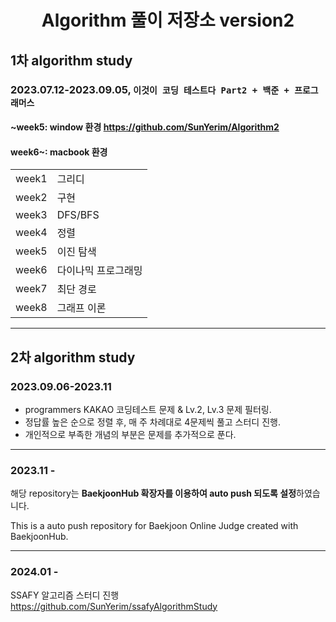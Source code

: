 <div align="center">

# Algorithm 풀이 저장소 version2

</div>

## 1차 algorithm study

### 2023.07.12-2023.09.05, `이것이 코딩 테스트다 Part2 + 백준 + 프로그래머스`

#### ~week5: window 환경 https://github.com/SunYerim/Algorithm2
#### week6~: macbook 환경
<table>
<tr>
<td>
    week1
</td>
<td>
    그리디
</td>
</tr>
<tr>
<td>
    week2
</td>
<td>
    구현
</td>
</tr>
<tr>
<td>
    week3
</td>
<td>
    DFS/BFS
</td>
</tr>
<tr>
<td>
    week4
</td>
<td>
    정렬
</td>
</tr>
<tr>
<td>
    week5
</td>
<td>
    이진  탐색
</td>
</tr>
<tr>
<td>
    week6
</td>
<td>
    다이나믹 프로그래밍
</td>
</tr>
<tr>
<td>
    week7
</td>
<td>
     최단 경로
</td>
</tr>
<tr>
<td>
    week8
</td>
<td>
    그래프 이론
</td>
</tr>

</table>

<hr>

## 2차 algorithm study
### 2023.09.06-2023.11

- programmers KAKAO 코딩테스트 문제 & Lv.2, Lv.3 문제 필터링.
- 정답률 높은 순으로 정렬 후, 매 주 차례대로 4문제씩 풀고 스터디 진행.
- 개인적으로 부족한 개념의 부분은 문제를 추가적으로 푼다.

---
### 2023.11 - 
해당 repository는 **BaekjoonHub 확장자를 이용하여 auto push 되도록 설정**하였습니다.

This is a auto push repository for Baekjoon Online Judge created with BaekjoonHub.

---

### 2024.01 - 
SSAFY 알고리즘 스터디 진행
https://github.com/SunYerim/ssafyAlgorithmStudy

